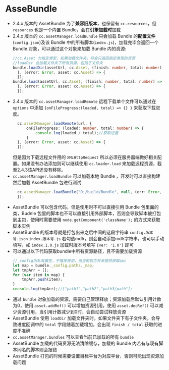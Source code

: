 # AsseBundle
* 2.4.x 版本的 AssetBundle 为了**兼容旧版本**，也保留有 `cc.resources`，但 `resources` 也是一个内置 Bundle，会在**引擎加载时**加载
* 2.4.x 版本的 `cc.assetManager.loadBundle` 只会加载 Bundle 的**配置文件**(`config.json`)及该 Bundle 中的所有脚本(`index.js`)，加载完毕会返回一个 Bundle 对象，可以通过这个对象来加载 Bundle 内的资源:
  ```typescript
  //cc.Asset 为指定类型，如果加载文件夹，将会只返回指定类型的资源
  //loadDir 会加载文件夹下所有资源，包括子文件夹
  bundle.loadDir(assetUrl, cc.Asset, (finish: number, total: number) => {
    }, (error: Error, asset: cc.Asset) => {
    });
  bundle.load(assetUrl, cc.Asset, (finish: number, total: number) => {
    }, (error: Error, asset: cc.Asset) => {
    });
  ```
* 2.4.x 版本的 `cc.assetManager.loadRemote` 远程下载单个文件可以通过在 `options` 中添加 `{onFileProgress:(loaded, total) => {} }` 来获取下载进度。
  ```typescript
    cc.assetManager.loadRemote(url, {
        onFileProgress: (loaded: number, total: number) => {
            console.log(loaded / total);//获取进度
        }
    }, (error: Error, asset: cc.Asset) => {
    });
  ```  
  但是因为下载远程文件用的 `XMLHttpRequest` 所以必须在服务器端做好相关配置。如果没有办法添加则可以继续使用 `cc.loader.load` 来加载远程资源，截至2.4.3该API还没有移除。  
* `cc.assetManager.loadBundle` 可以加载本地 Bundle ，开发时可以直接构建然后加载  AssetBundle 包进行测试
  ```Typescript
    cc.assetManager.loadBundle("D:/build/Bundle", null, (err: Error, bundle: cc.AssetManager.Bundle) => { 
    });
  ```
* AssetBundle 可以包含代码，但是使用时不可以直接引用 Bundle 包里面的类，Budnle 包里的脚本也不可以直接引用外部脚本，否则会导致脚本被打包到主包，使用时需要使用 `node.getComponent('className');` 的方式来获取脚本实例
* AssetBundle 的版本号就是打包出来之后中间的这段字符串 `config.版本号.json` `index.版本号.js` 若勾选md5，则会自动添加md5字符串，也可以手动填写，如 `index.1.0.js` 加载时版本号填写 `{ver: '1.0'}` 即可  
* 可以通过以下代码获取bundle中所有资源路径，且不需要加载资源  
  ```typescript
  //_config为私有属性，不推荐使用，但当前官方并未提供获取api
  let map = bundle._config.paths._map;
  let tmpArr = [];
  for (var item in map) {
      tmpArr.push(item);
  }
  console.log(tmpArr);//["path1","path2","path3/path"];
  ```
* 通过 `bundle` 对象加载的资源，需要自己管理释放；资源加载后默认引用计数为0，使用 `asset.addRef()` 可以增加资源引用，使用 `asset.decRef()` 可以减少资源引用，当引用计数减少到0时，会自动尝试释放资源
* AssetBundle 使用 `loadDir` 加载文件夹时，如果文件夹下有子文件夹，会导致进度回调中的 `total` 字段随着加载增加，会出现 `finish / total` 获取的进度不准确
* `cc.assetManager.bundles` 可以查看当前已加载的所有 `bundle`  
* AssetBundle 加载的代码资源无法清除缓存，加载的 Bundle 内若有与现有脚本同名的脚本则会报错
* AssetBundle 打包的时候需要设置目标平台为对应平台，否则可能出现资源加载问题